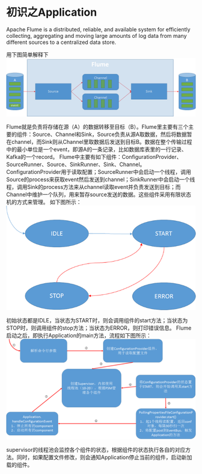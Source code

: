 # 初识之Application

Apache Flume is a distributed, reliable, and available system for efficiently collecting, aggregating and moving large amounts of log data from many different sources to a centralized data store.

用下图简单解释下
![component](https://github.com/wbear1/flume_blog/blob/master/img/intro/component.png)

Flume就是负责将存储在源（A）的数据转移至目标（B）。Flume里主要有三个主要的组件：Source、Channel和Sink，Source负责从源A取数据，然后将数据暂在channel，而Sink则从Channel里取数据后发送到目标B。数据在整个传输过程中的最小单位是一个event，即源A的一条记录，比如数据库表里的一行记录、Kafka的一个record。
 Flume中主要有如下组件：ConfigurationProvider、SourceRunner、Source、SinkRunner、Sink、Channel。ConfigurationProvider用于读取配置；SourceRunner中会启动一个线程，调用Source的process来获取event然后发送到channel；SinkRunner中会启动一个线程，调用Sink的process方法来从channel读取event并负责发送到目标；而Channel中维护一个队列，用来暂存source发送的数据。这些组件采用有限状态机的方式来管理。
 如下图所示：
![stat](https://github.com/wbear1/flume_blog/blob/master/img/intro/stat.png)

初始状态都是IDLE，当状态为START时，则会调用组件的start方法；当状态为STOP时，则调用组件的stop方法；当状态为ERROR，则打印错误信息。
Flume启动之后，即执行Application的main方法，流程如下图所示：
![flow](https://github.com/wbear1/flume_blog/blob/master/img/intro/flow.png)

supervisor的线程池会监控各个组件的状态，根据组件的状态执行各自的对应方法。同时，如果配置文件修改，则会通知Application停止当前的组件，启动新加载的组件。